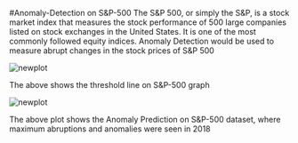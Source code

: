 #Anomaly-Detection on S&P-500
The S&amp;P 500, or simply the S&amp;P, is a stock market index that measures the stock performance of 500 large companies listed on stock exchanges in the United States. It is one of the most commonly followed equity indices. Anomaly Detection would be used to measure abrupt changes in the stock prices of S&amp;P 500

![newplot](https://user-images.githubusercontent.com/62715739/92800161-0d4c3000-f3d2-11ea-995c-8b4a980248eb.png)

The above shows the threshold line on S&P-500 graph 

![newplot](https://user-images.githubusercontent.com/62715739/92801164-fe19b200-f3d2-11ea-8658-af1286501cfc.png)

The above plot shows the Anomaly Prediction on S&P-500 dataset, where maximum abruptions and anomalies were seen in 2018
